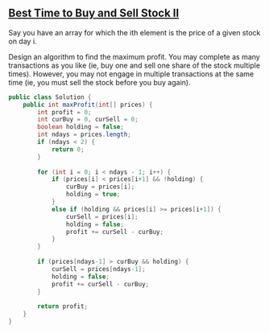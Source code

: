 ## [Best Time to Buy and Sell Stock II](http://oj.leetcode.com/problems/best-time-to-buy-and-sell-stock-ii/)

Say you have an array for which the ith element is the price of a given stock on day i.

Design an algorithm to find the maximum profit. You may complete as many transactions as you like (ie, buy one and sell one share of the stock multiple times). However, you may not engage in multiple transactions at the same time (ie, you must sell the stock before you buy again).

``` java
public class Solution {
    public int maxProfit(int[] prices) {
        int profit = 0;
        int curBuy = 0, curSell = 0;
        boolean holding = false;
        int ndays = prices.length;
        if (ndays < 2) {
            return 0;
        }
        
        for (int i = 0; i < ndays - 1; i++) {
            if (prices[i] < prices[i+1] && !holding) {
                curBuy = prices[i];
                holding = true;
            }
            else if (holding && prices[i] >= prices[i+1]) {
                curSell = prices[i];
                holding = false;
                profit += curSell - curBuy;
            }
        }
        
        if (prices[ndays-1] > curBuy && holding) {
            curSell = prices[ndays-1];
            holding = false;
            profit += curSell - curBuy;
        }
        
        return profit;
    }
}
```